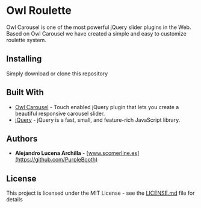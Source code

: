 # Owl Roulette

Owl Carousel is one of the most powerful jQuery slider plugins in the Web. Based on Owl Carousel we have created a simple and easy to customize roulette system.

## Installing

Simply download or clone this repository

## Built With

* [Owl Carousel](https://owlcarousel2.github.io/OwlCarousel2/) - Touch enabled jQuery plugin that lets you create a beautiful responsive carousel slider.
* [jQuery](https://jquery.com/) - jQuery is a fast, small, and feature-rich JavaScript library.

## Authors

* **Alejandro Lucena Archilla** - [www.scomerline.es](https://github.com/PurpleBooth)

## License

This project is licensed under the MIT License - see the [LICENSE.md](LICENSE.md) file for details
